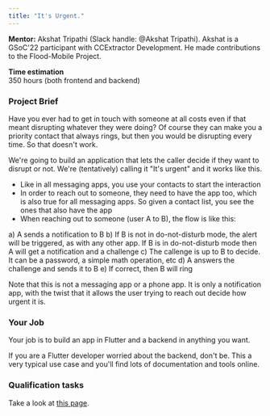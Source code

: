 ```yaml
---
title: "It's Urgent."
---
```


**Mentor:**
Akshat Tripathi (Slack handle: @Akshat Tripathi). Akshat is a GSoC'22 participant with CCExtractor Development. He made contributions to the Flood-Mobile Project.

**Time estimation**  
350 hours (both frontend and backend)

### Project Brief
Have you ever had to get in touch with someone at all costs even if that meant disrupting whatever they were doing? Of course they can make you a priority contact that always rings, but then you would be disrupting every time. So that doesn't work.

We're going to build an application that lets the caller decide if they want to disrupt or not. We're (tentatively) calling it "It's urgent" and it works like this.

- Like in all messaging apps, you use your contacts to start the interaction
- In order to reach out to someone, they need to have the app too, which is also true for all messaging apps. So given a contact list, you see the ones that also have the app
- When reaching out to someone (user A to B), the flow is like this:

a) A sends a notification to B
b) If B is not in do-not-disturb mode, the alert will be triggered, as with any other app. If B is in do-not-disturb mode then A will get a notification and a challenge
c) The callenge is up to B to decide. It can be a password, a simple math operation, etc
d) A answers the challenge and sends it to B
e) If correct, then B will ring 

Note that this is not a messaging app or a phone app. It is only a notification app, with the twist that it allows the user trying to reach out decide how urgent it is.

### Your Job

Your job is to build an app in Flutter and a backend in anything you want. 

If you are a Flutter developer worried about the backend, don't be. This a very typical use case and you'll find lots of documentation and tools online.

### Qualification tasks

Take a look at [this page](/public/gsoc/takehome).
